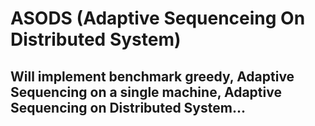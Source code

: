 # ASODS (Adaptive Sequenceing On Distributed System)
## Will implement benchmark greedy, Adaptive Sequencing on a single machine, Adaptive Sequencing on Distributed System...

